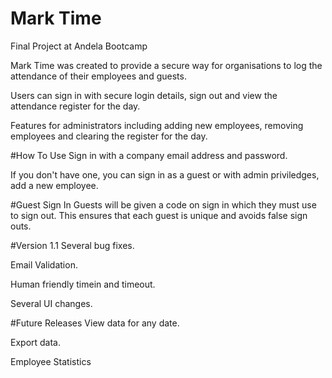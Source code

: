# Mark Time
Final Project at Andela Bootcamp

Mark Time was created to provide a secure way for organisations to log the attendance of their employees and guests.


Users can sign in with secure login details, sign out and view the attendance register for the day.

Features for administrators including adding new employees, removing employees and clearing the register for the day.


#How To Use
Sign in with a company email address and password.

If you don't have one, you can sign in as a guest or with admin priviledges, add a new employee.


#Guest Sign In
Guests will be given a code on sign in which they must use to sign out. This ensures that each guest is unique and avoids false sign outs.


#Version 1.1
Several bug fixes.


Email Validation.


Human friendly timein and timeout.


Several UI changes.


#Future Releases
View data for any date.


Export data.


Employee Statistics